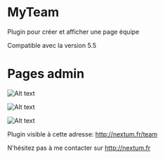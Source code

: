 MyTeam
=========
Plugin pour créer et afficher une page équipe

Compatible avec la version 5.5

Pages admin
=========

![Alt text](http://nextum.fr/myteam1.jpg)

![Alt text](http://nextum.fr/myteam2.jpg)

![Alt text](http://nextum.fr/teamV2.png)

Plugin visible à cette adresse: http://nextum.fr/team

N'hésitez pas à me contacter sur http://nextum.fr
